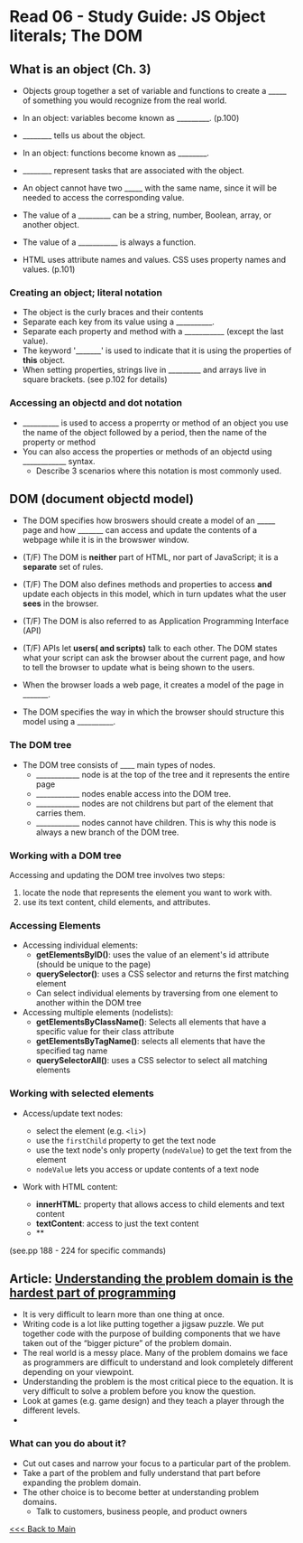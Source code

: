 # Read 06 - Study Guide: JS Object literals; The DOM

## What is an object (Ch. 3)
+ Objects group together a set of variable and functions to create a _____ of something you would recognize from the real world. 

+ In an object: variables become known as _________. (p.100)
+ ________ tells us about the object.
+ In an object: functions become known as ________.
+ ________ represent tasks that are associated with the object. 
+ An object cannot have two _____ with the same name, since it will be needed to access the corresponding value.
+ The value of a _________ can be a string, number, Boolean, array, or another object.
+ The value of a ___________ is always a function.
+ HTML uses attribute names and values. CSS uses property names and values. (p.101)

### Creating an object; literal notation
+ The object is the curly braces and their contents
+ Separate each key from its value using a __________.
+ Separate each property and method with a ___________ (except the last value).
+ The keyword '_______' is used to indicate that it is using the properties of **this** object.
+ When setting properties, strings live in _________ and arrays live in square brackets.
(see p.102 for details)

### Accessing an objectd and dot notation
+ __________ is used to access a properrty or method of an object you use the name of the object followed by a period, then the name of the property or method
+ You can also access the properties or methods of an objectd using ____________ syntax.
  - Describe 3 scenarios where this notation is most commonly used.

## DOM (document objectd model)

+ The DOM specifies how broswers should create a model of an _____ page and how _______ can access and update the contents of a webpage while it is in the browswer window.

+ (T/F) The DOM is **neither** part of HTML, nor part of JavaScript; it is a **separate** set of rules.

+ (T/F) The DOM also defines methods and properties to access **and** update each objects in this model, which in turn updates what the user **sees** in the browser.

+ (T/F) The DOM is also referred to as Application Programming Interface (API)

+ (T/F) APIs let **users( and scripts)** talk to each other. The DOM states what your script can ask the browser about the current page, and how to tell the browser to update what is being shown to the users.

+ When the browser loads a web page, it creates a model of the page in _______.

+ The DOM specifies the way in which the browser should structure this model using a __________.

### The DOM tree
+ The DOM tree consists of ____ main types of nodes.
  - ____________ node is at the top of the tree and it represents the entire page
  - ____________ nodes enable access into the DOM tree. 
  - ____________ nodes are not childrens but part of the element that carries them.
  - ____________ nodes cannot have children. This is why this node is always a new branch of the DOM tree.

### Working with a DOM tree
Accessing and updating the DOM tree involves two steps:
  1. locate the node that represents the element you want to work with.
  2. use its text content, child elements, and attributes.
 
### Accessing Elements
+ Accessing individual elements:
  - **getElementsByID()**: uses the value of an element's id attribute (should be unique to the page)
  - **querySelector()**: uses a CSS selector and returns the first matching element
  - Can select individual elements by traversing from one element to another within the DOM tree
+ Accessing multiple elements (nodelists):
  - **getElementsByClassName()**: Selects all elements that have a specific value for their class attribute
  - **getElementsByTagName()**: selects all elements that have the specified tag name
  - **querySelectorAll()**: uses a CSS selector to select all matching elements

### Working with selected elements

+ Access/update text nodes:
  - select the element (e.g. `<li`>)
  - use the `firstChild` property to get the text node
  - use the text node's only property (`nodeValue`) to get the text from the element
  - `nodeValue` lets you access or update contents of a text node

+ Work with HTML content:
  - **innerHTML**: property that allows access to child elements and text content
  - **textContent**: access to just the text content
  - ** 

 (see.pp 188 - 224 for specific commands)

 ## Article: [Understanding the problem domain is the hardest part of programming](https://simpleprogrammer.com/understanding-the-problem-domain-is-the-hardest-part-of-programming)
 + It is very difficult to learn more than one thing at once.
 + Writing code is a lot like putting together a jigsaw puzzle.  We put together code with the purpose of building components that we have taken out of the “bigger picture” of the problem domain.
 + The real world is a messy place.  Many of the problem domains we face as programmers are difficult to understand and look completely different depending on your viewpoint.
 + Understanding the problem is the most critical piece to the equation. It is very difficult to solve a problem before you know the question. 
 + Look at games (e.g. game design) and they teach a player through the different levels.
 + 

### What can you do about it?
+ Cut out cases and narrow your focus to a particular part of the problem.
+ Take a part of the problem and fully understand that part before expanding the problem domain.
+ The other choice is to become better at understanding problem domains. 
  - Talk to customers, business people, and product owners
 

[<<< Back to Main](https://sangmlee76.github.io/reading-notes/)